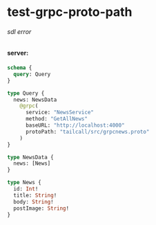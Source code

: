 # test-grpc-proto-path

###### sdl error

#### server:

```graphql
schema {
  query: Query
}

type Query {
  news: NewsData
    @grpc(
      service: "NewsService"
      method: "GetAllNews"
      baseURL: "http://localhost:4000"
      protoPath: "tailcall/src/grpcnews.proto"
    )
}

type NewsData {
  news: [News]
}

type News {
  id: Int!
  title: String!
  body: String!
  postImage: String!
}
```

